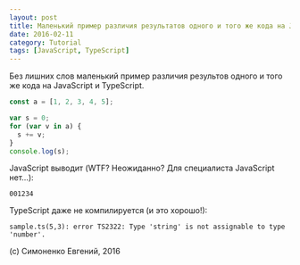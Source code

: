 ```yaml
---
layout: post
title: Маленький пример различия результатов одного и того же кода на JavaScript и TypeScript
date: 2016-02-11
category: Tutorial
tags: [JavaScript, TypeScript]
---
```


Без лишних слов маленький пример различия результов одного и того же кода
на JavaScript и TypeScript.

``` javascript
const a = [1, 2, 3, 4, 5];

var s = 0;
for (var v in a) {
  s += v;
}
console.log(s);
```

JavaScript выводит (WTF? Неожиданно? Для специалиста JavaScript нет...):

```
001234
```

TypeScript даже не компилируется (и это хорошо!):

```
sample.ts(5,3): error TS2322: Type 'string' is not assignable to type 'number'.
```

(c) Симоненко Евгений, 2016
